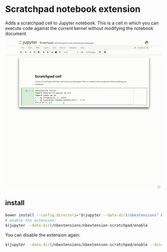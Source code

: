 # Scratchpad notebook extension

Adds a scratchpad cell to Jupyter notebook.
This is a cell in which you can execute code against the current kernel without modifying the notebook document.

![demo](demo.gif)

## install

```bash
bower install --config.directory="$(jupyter --data-dir)/nbextensions" nbextension-scratchpad
# enable the extension:
$(jupyter --data-dir)/nbextensions/nbextension-scratchpad/enable
```

You can disable the extension again:

```bash
$(jupyter --data-dir)/nbextensions/nbextension-scratchpad/enable --disable
```
